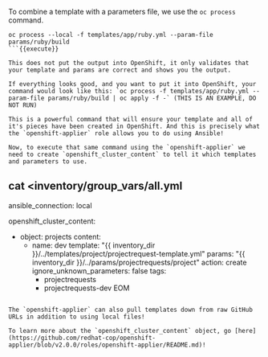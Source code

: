 To combine a template with a parameters file, we use the `oc process` command. 

```
oc process --local -f templates/app/ruby.yml --param-file params/ruby/build
```{{execute}}

This does not put the output into OpenShift, it only validates that your template and params are correct and shows you the output.

If everything looks good, and you want to put it into OpenShift, your command would look like this: `oc process -f templates/app/ruby.yml --param-file params/ruby/build | oc apply -f -` (THIS IS AN EXAMPLE, DO NOT RUN)

This is a powerful command that will ensure your template and all of it's pieces have been created in OpenShift. And this is precisely what the `openshift-applier` role allows you to do using Ansible!

Now, to execute that same command using the `openshift-applier` we need to create `openshift_cluster_content` to tell it which templates and parameters to use.

```
cat <<EOM >inventory/group_vars/all.yml
---
ansible_connection: local

openshift_cluster_content:
- object: projects
  content:
  - name: dev
    template: "{{ inventory_dir }}/../templates/project/projectrequest-template.yml"
    params: "{{ inventory_dir }}/../params/projectrequests/project"
    action: create
    ignore_unknown_parameters: false
    tags:
      - projectrequests
      - projectrequests-dev
EOM
```{{execute}}

The `openshift-applier` can also pull templates down from raw GitHub URLs in addition to using local files!

To learn more about the `openshift_cluster_content` object, go [here](https://github.com/redhat-cop/openshift-applier/blob/v2.0.0/roles/openshift-applier/README.md)!

